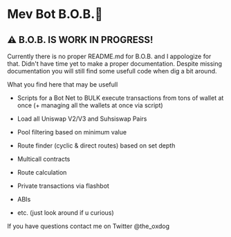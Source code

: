# Mev Bot B.O.B.🤖

## ⚠ B.O.B. IS WORK IN PROGRESS!

Currently there is no proper README.md for B.O.B. and I appologize for that. Didn't have time yet to make a proper documentation.
Despite missing documentation you will still find some usefull code when dig a bit around. 

What you find here that may be usefull
* Scripts for a Bot Net to BULK execute transactions from tons of wallet at once (+ managing all the wallets at once via script)

* Load all Uniswap V2/V3 and Suhsiswap Pairs
* Pool filtering based on minimum value
* Route finder (cyclic & direct routes) based on set depth
* Multicall contracts
* Route calculation
* Private transactions via flashbot
* ABIs
* etc. (just look around if u curious)

If you have questions contact me on Twitter @the_oxdog